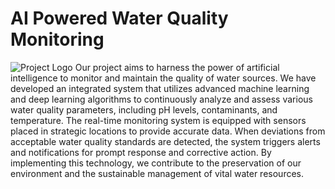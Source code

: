 # AI Powered Water Quality Monitoring
![Project Logo]([https://www.researchgate.net/publication/348314867/figure/fig2/AS:1001705047068678@1615836502956/Complete-system-architecture-for-water-quality-monitoring-IoT-setup.png](https://www.google.com/url?sa=i&url=https%3A%2F%2Fwww.airtel.in%2Fblog%2Fbusiness%2Fiot-based-smart-water-quality-monitoring-and-control-system%2F&psig=AOvVaw2CKE9TIj6jx8noRrNNWECP&ust=1699128335413000&source=images&cd=vfe&opi=89978449&ved=0CBIQjRxqFwoTCNiQ87fQqIIDFQAAAAAdAAAAABAS))
Our project aims to harness the power of artificial intelligence to monitor and maintain the quality of water sources. We have developed an integrated system that utilizes advanced machine learning and deep learning algorithms to continuously analyze and assess various water quality parameters, including pH levels, contaminants, and temperature. The real-time monitoring system is equipped with sensors placed in strategic locations to provide accurate data. When deviations from acceptable water quality standards are detected, the system triggers alerts and notifications for prompt response and corrective action. By implementing this technology, we contribute to the preservation of our environment and the sustainable management of vital water resources.
